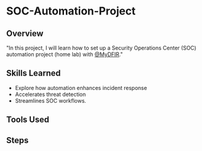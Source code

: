 # SOC-Automation-Project
## Overview
"In this project, I will learn how to set up a Security Operations Center (SOC) automation project (home lab) with <a href="https://www.youtube.com/@MyDFIR">@MyDFIR</a>."

## Skills Learned
- Explore how automation enhances incident response
- Accelerates threat detection
- Streamlines SOC workflows.
  
## Tools Used

## Steps
